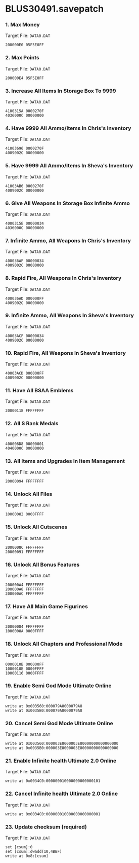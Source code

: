 # BLUS30491.savepatch

### 1. Max Money

Target File: `DATA0.DAT`

```
200000E0 05F5E0FF
```

### 2. Max Points

Target File: `DATA0.DAT`

```
200000E4 05F5E0FF
```

### 3. Increase All Items In Storage Box To 9999

Target File: `DATA0.DAT`

```
4100315A 0000270F
4036000C 00000000
```

### 4. Have 9999 All Ammo/Items In Chris's Inventory

Target File: `DATA0.DAT`

```
41003696 0000270F
4009002C 00000000
```

### 5. Have 9999 All Ammo/Items In Sheva's Inventory

Target File: `DATA0.DAT`

```
41003AB6 0000270F
4009002C 00000000
```

### 6. Give All Weapons In Storage Box Infinite Ammo

Target File: `DATA0.DAT`

```
4000315E 00000034
4036000C 00000000
```

### 7. Infinite Ammo, All Weapons In Chris's Inventory

Target File: `DATA0.DAT`

```
400036AF 00000034
4009002C 00000000
```

### 8. Rapid Fire, All Weapons In Chris's Inventory

Target File: `DATA0.DAT`

```
400036AD 000000FF
4009002C 00000000
```

### 9. Infinite Ammo, All Weapons In Sheva's Inventory

Target File: `DATA0.DAT`

```
40003ACF 00000034
4009002C 00000000
```

### 10. Rapid Fire, All Weapons In Sheva's Inventory

Target File: `DATA0.DAT`

```
40003ACD 000000FF
4009002C 00000000
```

### 11. Have All BSAA Emblems

Target File: `DATA0.DAT`

```
20000118 FFFFFFFF
```

### 12. All S Rank Medals

Target File: `DATA0.DAT`

```
400008D8 00000001
4040000C 00000000
```

### 13. All Items and Upgrades In Item Management

Target File: `DATA0.DAT`

```
20000094 FFFFFFFF
```

### 14. Unlock All Files

Target File: `DATA0.DAT`

```
10000082 0000FFFF
```

### 15. Unlock All Cutscenes

Target File: `DATA0.DAT`

```
2000008C FFFFFFFF
20000091 FFFFFFFF
```

### 16. Unlock All Bonus Features

Target File: `DATA0.DAT`

```
200000A4 FFFFFFFF
200000A8 FFFFFFFF
200000AC FFFFFFFF
```

### 17. Have All Main Game Figurines

Target File: `DATA0.DAT`

```
20000084 FFFFFFFF
1000008A 0000FFFF
```

### 18. Unlock All Chapters and Professional Mode

Target File: `DATA0.DAT`

```
0000010B 000000FF
1000010E 0000FFFF
10000116 0000FFFF
```

### 19. Enable Semi God Mode Ultimate Online

Target File: `DATA0.DAT`

```
write at 0x003560:000079A8000079A8
write at 0x0035B0:000079A8000079A8
```

### 20. Cancel Semi God Mode Ultimate Online

Target File: `DATA0.DAT`

```
write at 0x003560:000003E8000003E80000000000000000
write at 0x0035B0:000003E8000003E80000000000000000
```

### 21. Enable Infinite health Ultimate 2.0 Online

Target File: `DATA0.DAT`

```
write at 0x0034C0:000000010000000000000101
```

### 22. Cancel Infinite health Ultimate 2.0 Online

Target File: `DATA0.DAT`

```
write at 0x0034C0:000000010000000000000001
```

### 23. Update checksum (required)

Target File: `DATA0.DAT`

```
set [csum]:0
set [csum]:dwadd(10,4BBF)
write at 0x8:[csum]
```

